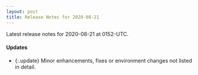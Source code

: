 ```yaml
---
layout: post
title: Release Notes for 2020-08-21
---
```


Latest release notes for 2020-08-21 at 0152-UTC.

<div class='updates' markdown='1'>

#### Updates

- {:.update} Minor enhancements, fixes or environment changes not listed in detail.

</div>


